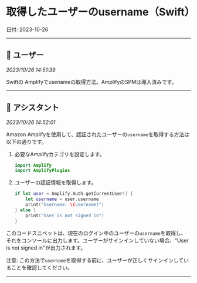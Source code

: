 # 取得したユーザーのusername（Swift）

日付: 2023-10-26

---

## 👤 ユーザー
*2023/10/26 14:51:39*

Swiftの Amplifyでusenameの取得方法。AmplifyのSPMは導入済みです。

---

## 🤖 アシスタント
*2023/10/26 14:52:01*

Amazon Amplifyを使用して、認証されたユーザーの`username`を取得する方法は以下の通りです。

1. 必要なAmplifyカテゴリを設定します。
   
   ```swift
   import Amplify
   import AmplifyPlugins
   ```

2. ユーザーの認証情報を取得します。
   
   ```swift
   if let user = Amplify.Auth.getCurrentUser() {
       let username = user.username
       print("Username: \(username)")
   } else {
       print("User is not signed in")
   }
   ```

このコードスニペットは、現在のログイン中のユーザーの`username`を取得し、それをコンソールに出力します。ユーザーがサインインしていない場合、"User is not signed in"が出力されます。

注意: この方法で`username`を取得する前に、ユーザーが正しくサインインしていることを確認してください。

---
